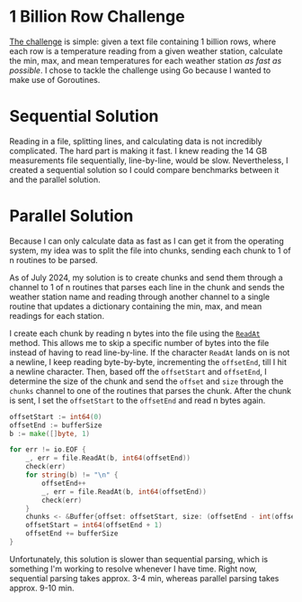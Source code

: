 # 1 Billion Row Challenge

[The challenge](https://www.morling.dev/blog/one-billion-row-challenge/) is simple: given a text file containing 1 billion rows, where each row is a temperature reading from a given weather station, calculate the min, max, and mean temperatures for each weather station *as fast as possible*. I chose to tackle the challenge using Go because I wanted to make use of Goroutines.

# Sequential Solution

Reading in a file, splitting lines, and calculating data is not incredibly complicated. The hard part is making it fast. I knew reading the 14 GB measurements file sequentially, line-by-line, would be slow. Nevertheless, I created a sequential solution so I could compare benchmarks between it and the parallel solution.  

# Parallel Solution

Because I can only calculate data as fast as I can get it from the operating system, my idea was to split the file into chunks, sending each chunk to 1 of n routines to be parsed.

As of July 2024, my solution is to create chunks and send them through a channel to 1 of n routines that parses each line in the chunk and sends the weather station name and reading through another channel to a single routine that updates a dictionary containing the min, max, and mean readings for each station. 

I create each chunk by reading n bytes into the file using the [`ReadAt`](https://pkg.go.dev/os#File.ReadAt) method. This allows me to skip a specific number of bytes into the file instead of having to read line-by-line. If the character `ReadAt` lands on is not a newline, I keep reading byte-by-byte, incrementing the `offsetEnd`, till I hit a newline character. Then, based off the `offsetStart` and `offsetEnd`, I determine the size of the chunk and send the `offset` and `size` through the `chunks` channel to one of the routines that parses the chunk. After the chunk is sent, I set the `offsetStart` to the `offsetEnd` and read n bytes again.

```go
offsetStart := int64(0)
offsetEnd := bufferSize
b := make([]byte, 1)

for err != io.EOF {
	_, err = file.ReadAt(b, int64(offsetEnd))
	check(err)
	for string(b) != "\n" {
		offsetEnd++
		_, err = file.ReadAt(b, int64(offsetEnd))
		check(err)
	}
	chunks <- &Buffer{offset: offsetStart, size: (offsetEnd - int(offsetStart))}
	offsetStart = int64(offsetEnd + 1)
	offsetEnd += bufferSize
}
```

Unfortunately, this solution is slower than sequential parsing, which is something I'm working to resolve whenever I have time. Right now, sequential parsing takes approx. 3-4 min, whereas parallel parsing takes approx. 9-10 min.
